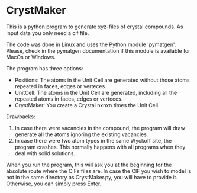 # CrystMaker
This is a python program to generate xyz-files of crystal compounds. As input data you only need a cif file. 

The code was done in Linux and uses the Python module 'pymatgen'. Please, check in the pymatgen documentation if this module is available for MacOs or Windows.

The program has three options:

<ul>
  <li>Positions: The atoms in the Unit Cell are generated without those atoms repeated in faces, edges or verteces.</li>
  <li>UnitCell: The atoms in the Unit Cell are generated, including all the repeated atoms in faces, edges or verteces.</li>
  <li>CrystMaker: You create a Crystal nxnxn times the Unit Cell.</li>
</ul>

Drawbacks:
<ol>
  <li>In case there were vacancies in the compound, the program will draw generate all the atoms ignoring the existing vacancies.</li>
  <li>In case there were two atom types in the same Wyckoff site, the program crashes. This normally happens with all programs when they deal with solid solutions.</li>
</ol>

When you run the program, this will ask you at the beginning for the absolute route where the CIFs files are. In case the CIF you wish to model is not in the same directory as CrystMaker.py, you will have to provide it. Otherwise, you can simply press Enter.
